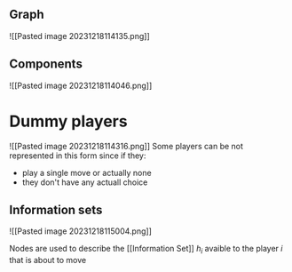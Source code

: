 ## Graph
![[Pasted image 20231218114135.png]]
## Components
![[Pasted image 20231218114046.png]]

# Dummy players 
![[Pasted image 20231218114316.png]]
Some players can be not represented in this form since if they:
- play a single move or actually none 
- they don't have any actuall choice


## Information sets
![[Pasted image 20231218115004.png]]

Nodes are used to describe the [[Information Set]] $h_i$ avaible to the player $i$ that is about to move

